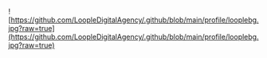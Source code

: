 ![https://github.com/LoopleDigitalAgency/.github/blob/main/profile/looplebg.jpg?raw=true](https://github.com/LoopleDigitalAgency/.github/blob/main/profile/looplebg.jpg?raw=true)
